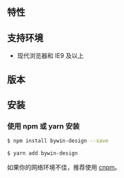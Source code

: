 

## 特性


## 支持环境

- 现代浏览器和 IE9 及以上

## 版本


## 安装

### 使用 npm 或 yarn 安装

```bash
$ npm install bywin-design --save
```

```bash
$ yarn add bywin-design
```

如果你的网络环境不佳，推荐使用 [cnpm](https://github.com/cnpm/cnpm)。


